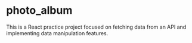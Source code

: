 # photo_album
This is a React practice project focused on fetching data from an API and implementing data manipulation features.
